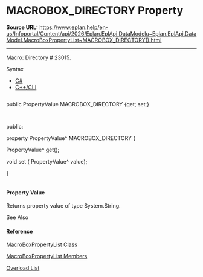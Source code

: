 # MACROBOX_DIRECTORY Property

**Source URL:** https://www.eplan.help/en-us/Infoportal/Content/api/2026/Eplan.EplApi.DataModelu~Eplan.EplApi.DataModel.MacroBoxPropertyList~MACROBOX_DIRECTORY().html

---

Macro: Directory # 23015.

Syntax

- [C#](#i-syntax-CS)
- [C++/CLI](#i-syntax-CPP2005)

```
```
public PropertyValue MACROBOX_DIRECTORY {get; set;}
```
```

```
```
public:
property PropertyValue^ MACROBOX_DIRECTORY {
   PropertyValue^ get();
   void set (    PropertyValue^ value);
}
```
```

#### Property Value

Returns property value of type System.String.



See Also

#### Reference

[MacroBoxPropertyList Class](Eplan.EplApi.DataModelu~Eplan.EplApi.DataModel.MacroBoxPropertyList.html)
  
[MacroBoxPropertyList Members](Eplan.EplApi.DataModelu~Eplan.EplApi.DataModel.MacroBoxPropertyList_members.html)
  
[Overload List](Eplan.EplApi.DataModelu~Eplan.EplApi.DataModel.MacroBoxPropertyList~MACROBOX_DIRECTORY.html)